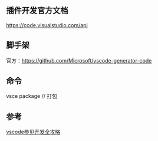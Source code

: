 ## 插件开发官方文档
https://code.visualstudio.com/api

## 脚手架
官方：https://github.com/Microsoft/vscode-generator-code

## 命令
vsce package // 打包

## 参考
[vscode参见开发全攻略](https://www.cnblogs.com/liuxianan/p/vscode-plugin-overview.html)